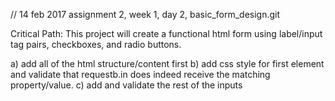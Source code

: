 // 14 feb 2017  assignment 2, week 1, day 2, basic_form_design.git

Critical Path: 
This project will create a functional html form using label/input tag pairs, checkboxes, and radio buttons. 

a) add all of the html structure/content first
b) add css style for first element and validate that requestb.in does indeed receive the matching property/value.
c) add and validate the rest of the inputs
